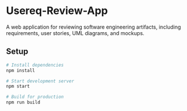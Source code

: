 # Usereq-Review-App

A web application for reviewing software engineering artifacts, including requirements, user stories, UML diagrams, and mockups.


## Setup

```bash
# Install dependencies
npm install

# Start development server
npm start

# Build for production
npm run build